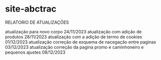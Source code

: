 # site-abctrac

RELATORIO DE ATUALIZAÇÕES 

atualização para novo corpo 24/11/2023
atualização com adição de produtos 28/11/2023
atualização com a adição de termo de cookies 01/12/2023
atualização correção de esquema de nacegação entre paginas 03/12/2023
atualização correção da pagina promo e caminhoneiro e pequenos ajustes 08/12/2023